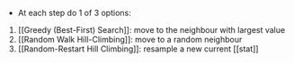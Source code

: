- At each step do 1 of 3 options:
1. [[Greedy (Best-First) Search]]: move to the neighbour with largest value
2. [[Random Walk Hill-Climbing]]: move to a random neighbour
3. [[Random-Restart Hill Climbing]]: resample a new current [[stat]]